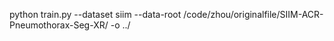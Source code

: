 python train.py --dataset siim --data-root /code/zhou/originalfile/SIIM-ACR-Pneumothorax-Seg-XR/ -o ../
